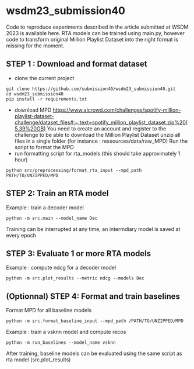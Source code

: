# wsdm23_submission40
Code to reproduce experiments described in the article submitted at WSDM 2023 is available here.
RTA models can be trained using main.py, however code to transform original Million Playlist Dataset into the right format is missing for the moment.

## STEP 1 : Download and format dataset
- clone the current project
```
git clone https://github.com/submission40/wsdm23_submission40.git
cd wsdm23_submission40
pip install -r requirements.txt
```
- download MPD https://www.aicrowd.com/challenges/spotify-million-playlist-dataset-challenge/dataset_files#:~:text=spotify_million_playlist_dataset.zip%20(5.39%20GB)
You need to create an account and register to the challenge to be able to download the Million Playlist Dataset
unzip all files in a single folder (for instance : ressources/data/raw_MPD)
Run the script to format the MPD
- run formatting script for rta_models (this should take approximately 1 hour)
```
python src/preprocessing/format_rta_input --mpd_path PATH/TO/UNZIPPED/MPD
```
## STEP 2: Train an RTA model
Example : train a decoder model
```
python -m src.main --model_name Dec
```
Training can be interrupted at any time, an intermdiary model is saved at every epoch

## STEP 3: Evaluate 1 or more RTA models
Example : compute ndcg for a decoder model
```
python -m src.plot_results --metric ndcg --models Dec
```

## (Optionnal) STEP 4: Format and train baselines
Format MPD for all baseline models
```
python -m src.format_baseline_input --mpd_path /PATH/TO/UNZIPPED/MPD
```
Example : train a vsknn model and compute recos

```
python -m run_baselines --model_name vsknn
```

After training, baseline models can be evaluated using the same script as rta model (src.plot_results)
